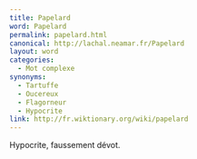 ```yaml
---
title: Papelard
word: Papelard
permalink: papelard.html
canonical: http://lachal.neamar.fr/Papelard
layout: word
categories:
  - Mot complexe
synonyms:
  - Tartuffe
  - Oucereux
  - Flagorneur
  - Hypocrite
link: http://fr.wiktionary.org/wiki/papelard
---
```


Hypocrite, faussement dévot. 

